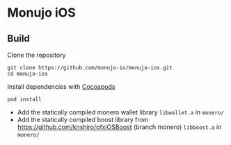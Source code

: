 # Monujo iOS

## Build

Clone the repository
```
git clone https://github.com/monujo-io/monujo-ios.git
cd monujo-ios
```

Install dependencies with [Cocoapods](https://cocoapods.org/)
```
pod install
```

- Add the statically compiled monero wallet library `libwallet.a` in `monero/`
- Add the statically compiled boost library from https://github.com/knshiro/ofxiOSBoost (branch monero) `libboost.a` in `monero/`

